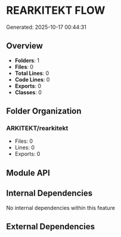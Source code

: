 # REARKITEKT FLOW
Generated: 2025-10-17 00:44:31

## Overview
- **Folders**: 1
- **Files**: 0
- **Total Lines**: 0
- **Code Lines**: 0
- **Exports**: 0
- **Classes**: 0

## Folder Organization

### ARKITEKT/rearkitekt
- Files: 0
- Lines: 0
- Exports: 0

## Module API

## Internal Dependencies

No internal dependencies within this feature

## External Dependencies
